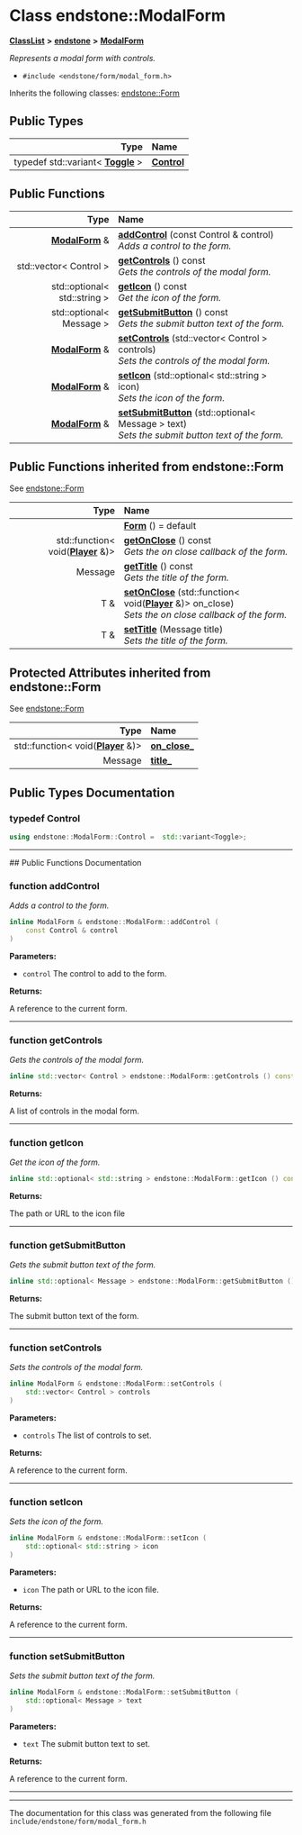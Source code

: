 

# Class endstone::ModalForm



[**ClassList**](annotated.md) **>** [**endstone**](namespaceendstone.md) **>** [**ModalForm**](classendstone_1_1ModalForm.md)



_Represents a modal form with controls._ 

* `#include <endstone/form/modal_form.h>`



Inherits the following classes: [endstone::Form](classendstone_1_1Form.md)














## Public Types

| Type | Name |
| ---: | :--- |
| typedef std::variant&lt; [**Toggle**](classendstone_1_1Toggle.md) &gt; | [**Control**](#typedef-control)  <br> |








































## Public Functions

| Type | Name |
| ---: | :--- |
|  [**ModalForm**](classendstone_1_1ModalForm.md) & | [**addControl**](#function-addcontrol) (const Control & control) <br>_Adds a control to the form._  |
|  std::vector&lt; Control &gt; | [**getControls**](#function-getcontrols) () const<br>_Gets the controls of the modal form._  |
|  std::optional&lt; std::string &gt; | [**getIcon**](#function-geticon) () const<br>_Get the icon of the form._  |
|  std::optional&lt; Message &gt; | [**getSubmitButton**](#function-getsubmitbutton) () const<br>_Gets the submit button text of the form._  |
|  [**ModalForm**](classendstone_1_1ModalForm.md) & | [**setControls**](#function-setcontrols) (std::vector&lt; Control &gt; controls) <br>_Sets the controls of the modal form._  |
|  [**ModalForm**](classendstone_1_1ModalForm.md) & | [**setIcon**](#function-seticon) (std::optional&lt; std::string &gt; icon) <br>_Sets the icon of the form._  |
|  [**ModalForm**](classendstone_1_1ModalForm.md) & | [**setSubmitButton**](#function-setsubmitbutton) (std::optional&lt; Message &gt; text) <br>_Sets the submit button text of the form._  |


## Public Functions inherited from endstone::Form

See [endstone::Form](classendstone_1_1Form.md)

| Type | Name |
| ---: | :--- |
|   | [**Form**](classendstone_1_1Form.md#function-form) () = default<br> |
|  std::function&lt; void([**Player**](classendstone_1_1Player.md) &)&gt; | [**getOnClose**](classendstone_1_1Form.md#function-getonclose) () const<br>_Gets the on close callback of the form._  |
|  Message | [**getTitle**](classendstone_1_1Form.md#function-gettitle) () const<br>_Gets the title of the form._  |
|  T & | [**setOnClose**](classendstone_1_1Form.md#function-setonclose) (std::function&lt; void([**Player**](classendstone_1_1Player.md) &)&gt; on\_close) <br>_Sets the on close callback of the form._  |
|  T & | [**setTitle**](classendstone_1_1Form.md#function-settitle) (Message title) <br>_Sets the title of the form._  |
















## Protected Attributes inherited from endstone::Form

See [endstone::Form](classendstone_1_1Form.md)

| Type | Name |
| ---: | :--- |
|  std::function&lt; void([**Player**](classendstone_1_1Player.md) &)&gt; | [**on\_close\_**](classendstone_1_1Form.md#variable-on_close_)  <br> |
|  Message | [**title\_**](classendstone_1_1Form.md#variable-title_)  <br> |






































## Public Types Documentation




### typedef Control 

```C++
using endstone::ModalForm::Control =  std::variant<Toggle>;
```




<hr>
## Public Functions Documentation




### function addControl 

_Adds a control to the form._ 
```C++
inline ModalForm & endstone::ModalForm::addControl (
    const Control & control
) 
```





**Parameters:**


* `control` The control to add to the form. 



**Returns:**

A reference to the current form. 





        

<hr>



### function getControls 

_Gets the controls of the modal form._ 
```C++
inline std::vector< Control > endstone::ModalForm::getControls () const
```





**Returns:**

A list of controls in the modal form. 





        

<hr>



### function getIcon 

_Get the icon of the form._ 
```C++
inline std::optional< std::string > endstone::ModalForm::getIcon () const
```





**Returns:**

The path or URL to the icon file 





        

<hr>



### function getSubmitButton 

_Gets the submit button text of the form._ 
```C++
inline std::optional< Message > endstone::ModalForm::getSubmitButton () const
```





**Returns:**

The submit button text of the form. 





        

<hr>



### function setControls 

_Sets the controls of the modal form._ 
```C++
inline ModalForm & endstone::ModalForm::setControls (
    std::vector< Control > controls
) 
```





**Parameters:**


* `controls` The list of controls to set. 



**Returns:**

A reference to the current form. 





        

<hr>



### function setIcon 

_Sets the icon of the form._ 
```C++
inline ModalForm & endstone::ModalForm::setIcon (
    std::optional< std::string > icon
) 
```





**Parameters:**


* `icon` The path or URL to the icon file. 



**Returns:**

A reference to the current form. 





        

<hr>



### function setSubmitButton 

_Sets the submit button text of the form._ 
```C++
inline ModalForm & endstone::ModalForm::setSubmitButton (
    std::optional< Message > text
) 
```





**Parameters:**


* `text` The submit button text to set. 



**Returns:**

A reference to the current form. 





        

<hr>

------------------------------
The documentation for this class was generated from the following file `include/endstone/form/modal_form.h`

